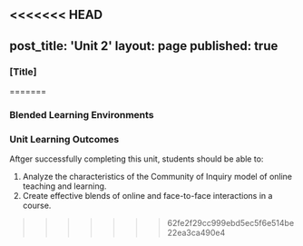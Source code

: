 <<<<<<< HEAD
---
post_title: 'Unit 2'
layout: page
published: true
---
### \[Title\]
=======
### Blended Learning Environments

### Unit Learning Outcomes
Aftger successfully completing this unit, students should be able to:
1. Analyze the characteristics of the Community of Inquiry model of online teaching and learning.
2. Create effective blends of online and face-to-face interactions in a course.

>>>>>>> 62fe2f29cc999ebd5ec5f6e514be22ea3ca490e4



